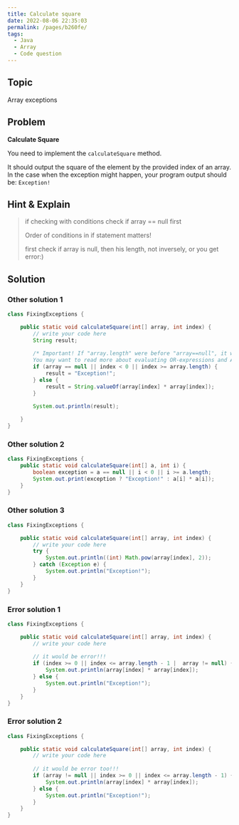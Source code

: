 ```yaml
---
title: Calculate square
date: 2022-08-06 22:35:03
permalink: /pages/b260fe/
tags:
  - Java
  - Array
  - Code question
---
```

## Topic
Array exceptions

## Problem
**Calculate Square**

You need to implement the `calculateSquare` method.

It should output the square of the element by the provided index of an array. In the case when the exception might happen, your program output should be: `Exception!`

## Hint & Explain
> if checking with conditions check if array == null first
>
> Order of conditions in if statement matters!
>
> first check if array is null, then his length, not inversely, or you get error:)

## Solution
### Other solution 1
```java
class FixingExceptions {

    public static void calculateSquare(int[] array, int index) {
        // write your code here
        String result;
        
        /* Important! If "array.length" were before "array==null", it wouldn't work!
        You may want to read more about evaluating OR-expressions and AND-expressions */
        if (array == null || index < 0 || index >= array.length) { 
            result = "Exception!";
        } else {
            result = String.valueOf(array[index] * array[index]);
        }
        
        System.out.println(result);

    }
}
```
### Other solution 2
```java
class FixingExceptions {
    public static void calculateSquare(int[] a, int i) {
        boolean exception = a == null || i < 0 || i >= a.length;
        System.out.print(exception ? "Exception!" : a[i] * a[i]);
    }
}
```

### Other solution 3

```java
class FixingExceptions {

    public static void calculateSquare(int[] array, int index) {
        // write your code here
        try {
            System.out.println((int) Math.pow(array[index], 2));
        } catch (Exception e) {
            System.out.println("Exception!");
        }
    }
}
```

### Error solution 1

```java
class FixingExceptions {

    public static void calculateSquare(int[] array, int index) {
        // write your code here
        
        // it would be error!!!
        if (index >= 0 || index <= array.length - 1 |  array != null) { 
            System.out.println(array[index] * array[index]);
        } else {
            System.out.println("Exception!");
        }
    }
}
```

### Error solution 2

```java
class FixingExceptions {

    public static void calculateSquare(int[] array, int index) {
        // write your code here
        
        // it would be error too!!!
        if (array != null || index >= 0 || index <= array.length - 1) { 
            System.out.println(array[index] * array[index]);
        } else {
            System.out.println("Exception!");
        }
    }
}
```

